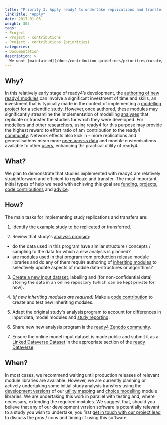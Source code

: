 ```yaml
---
title: "Priority 3: Apply ready4 to undertake replications and transfers"
linkTitle: "Apply"
date: 2017-01-05
weight: 303
tags:
- Project
- Project - contributions
- Project - contributions (priorities)
categories:
- Documentation
description: >
  We want [maintained](/docs/contribution-guidelines/priorities/curate/) [production releases](/docs/getting-started/software/status/production-releases/) of ready4 [module libraries](/docs/getting-started/software/libraries/types/module/) to be used to implement [replications](/docs/getting-started/concepts/reproducible-replicable-generalisable/) and [transfers](/docs/getting-started/concepts/transferable/) of the original studies for which that software was developed.
---
```


## Why?
In this relatively early stage of ready4's development, the [authoring of new ready4 modules](/docs/model/authoring-modules/) can involve a significant investment of time and skills, an investment that is typically made in the context of implementing a [modelling project](/docs/getting-started/concepts/project/) for a scientific study. However, once authored, these modules may significantly streamline the implementation of
modelling [analyses](/docs/analyses/) that replicate or transfer the studies for which they were developed. For [modellers](/docs/getting-started/users/modeller/) and other [researchers](/docs/getting-started/stakeholders/researchers/), using ready4 for this purpose may provide the highest reward to effort ratio of any contribution to the ready4 [community](/community/). Network effects also kick in - more replications and generalisations mean more [open access data](//docs/datasets/) and module customisations available to other [users](/docs/getting-started/users/), enhancing the practical utility of ready4.

## What?
We plan to demonstrate that studies implemented with ready4 are relatively straightforward and efficient to replicate and transfer. The most important initial types of help we need with achieving this goal are [funding](/docs/contribution-guidelines/contribution-types/funding/), [projects](/docs/contribution-guidelines/contribution-types/use/), [code contributions](/docs/contribution-guidelines/contribution-types/code/) and [advice](/docs/contribution-guidelines/contribution-types/advisory/).

## How?
The main tasks for implementing study replications and transfers are:

1. Identify the [example study](/docs/examples/) to be replicated or transferred. 

2. Review that study's [analysis program](/docs/analyses/replication-code/):
- do the data used in this program have similar structure / concepts / sampling to the data for which a new analysis is planned?
- are [modules](/docs/getting-started/concepts/module/) used in that program from [production release](/docs/getting-started/software/status/production-releases/) module libraries and do any of them require authoring of [inheriting modules](/docs/framework/implementation/paradigm/object-oriented/#inheritence) to selectively update aspects of module data-structures or algorithms?

3. [Create a new input dataset](/docs/datasets/authoring-data/), labelling and (for non-confidential data) storing the data in an online repository (which can be kept private for now).

4. *(If new inheriting modules are required)* Make a [code contribution](/docs/contribution-guidelines/contribution-types/code/) to create and test new inheriting modules.

5. Adapt the original study's analysis program to account for differences in input data, model modules and [study reporting](/docs/analyses/authoring-analyses/scientific-summaries/).

6. Share new new analysis program in the [ready4 Zenodo community](https://zenodo.org/communities/ready4/).

7. Ensure the online model input dataset is made public and submit it as a [Linked Dataverse Dataset](/docs/datasets/finding-data/ingest/#3-concepts) in the appropriate section of the [ready Dataverse](https://dataverse.harvard.edu/dataverse/ready4).


## When?
In most cases, we recommend waiting until production releases of relevant module libraries are available. However, we are currently planning or actively undertaking some initial study analysis transfers using the [development versions](/docs/getting-started/software/status/development-releases/) of our [utility mapping](/docs/model/using-modules/people/map-to-utility/) and [choice modelling](/docs/model/using-modules/people/predict-choice/) module libraries. We are undertaking this work in parallel with testing and, where necessary, extending the required modules. We suggest that, should you believe that any of our development version software is potentially relevant to a study you wish to undertake, you first [get in touch with our project lead](https://mph-economist.netlify.app/#contact) to discuss the pros / cons and timing of using this software.